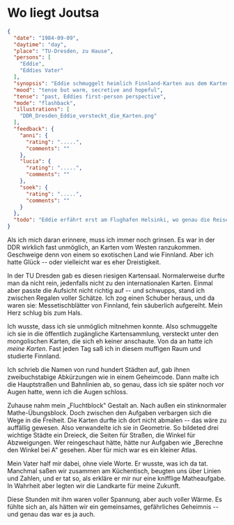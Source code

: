 # Wo liegt Joutsa

```json
{
  "date": "1984-09-09",
  "daytime": "day",
  "place": "TU-Dresden, zu Hause",
  "persons": [
    "Eddie",
    "Eddies Vater"
  ],
  "synopsis": "Eddie schmuggelt heimlich Finnland-Karten aus dem Kartensaal und verwandelt sie mit ihrem Vater in geheime Geometrie-Aufgaben für ihre Flucht.",
  "mood": "tense but warm, secretive and hopeful",
  "tense": "past, Eddies first-person perspective",
  "mode": "flashback",
  "illustrations": [
    "DDR_Dresden_Eddie_versteckt_die_Karten.png"
  ],
  "feedback": {
    "anni": {
      "rating": ".....",
      "comments": ""
    },
    "lucia": {
      "rating": ".....",
      "comments": ""
    },
    "soek": {
      "rating": ".....",
      "comments": ""
    }
  },
  "todo": "Eddie erfährt erst am Flughafen Helsinki, wo genau die Reise hingeht."
}
```

Als ich mich daran erinnere, muss ich immer noch grinsen. Es war in der DDR
wirklich fast unmöglich, an Karten vom Westen ranzukommen. Geschweige denn von
einem so exotischen Land wie Finnland. Aber ich hatte Glück -- oder vielleicht
war es eher Dreistigkeit.

In der TU Dresden gab es diesen riesigen Kartensaal. Normalerweise durfte man da
nicht rein, jedenfalls nicht zu den internationalen Karten. Einmal aber passte
die Aufsicht nicht richtig auf -- und schwupps, stand ich zwischen Regalen
voller Schätze. Ich zog einen Schuber heraus, und da waren sie:
Messetischblätter von Finnland, fein säuberlich aufgereiht. Mein Herz schlug bis
zum Hals.

Ich wusste, dass ich sie unmöglich mitnehmen konnte. Also schmuggelte ich sie in
die öffentlich zugängliche Kartensammlung, versteckt unter den mongolischen
Karten, die sich eh keiner anschaute. Von da an hatte ich *meine Karten*. Fast
jeden Tag saß ich in diesem muffigen Raum und studierte Finnland.

Ich schrieb die Namen von rund hundert Städten auf, gab ihnen zweibuchstabige
Abkürzungen wie in einem Geheimcode. Dann malte ich die Hauptstraßen und
Bahnlinien ab, so genau, dass ich sie später noch vor Augen hatte, wenn ich die
Augen schloss.

Zuhause nahm mein „Fluchtblock" Gestalt an. Nach außen ein stinknormaler
Mathe-Übungsblock. Doch zwischen den Aufgaben verbargen sich die Wege in die
Freiheit. Die Karten durfte ich dort nicht abmalen -- das wäre zu auffällig
gewesen. Also verwandelte ich sie in Geometrie. So bildeted drei wichtige Städte
ein Dreieck, die Seiten für Straßen, die Winkel für Abzweigungen. Wer
reingeschaut hätte, hätte nur Aufgaben wie „Berechne den Winkel bei A" gesehen.
Aber für mich war es ein kleiner Atlas.

Mein Vater half mir dabei, ohne viele Worte. Er wusste, was ich da tat. Manchmal
saßen wir zusammen am Küchentisch, beugten uns über Linien und Zahlen, und er
tat so, als erkläre er mir nur eine knifflige Matheaufgabe. In Wahrheit aber
legten wir die Landkarte für meine Zukunft.

Diese Stunden mit ihm waren voller Spannung, aber auch voller Wärme. Es fühlte
sich an, als hätten wir ein gemeinsames, gefährliches Geheimnis -- und genau das
war es ja auch.
